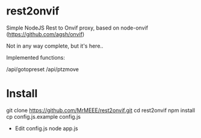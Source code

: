 # rest2onvif
Simple NodeJS Rest to Onvif proxy, based on node-onvif (https://github.com/agsh/onvif)

Not in any way complete, but it's here..

Implemented functions:

/api/gotopreset
/api/ptzmove

# Install

git clone https://github.com/MrMEEE/rest2onvif.git
cd rest2onvif
npm install
cp config.js.example config.js
* Edit config.js
node app.js

